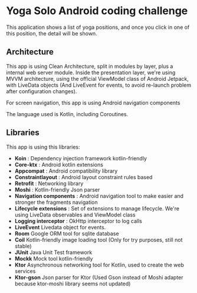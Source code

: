 # Yoga Solo Android coding challenge

This application shows a list of yoga positions, and once you click in one of this position, the detail will be shown.

## Architecture
This app is using Clean Architecture, split in modules by layer, plus a internal web server module. Inside the presentation layer, we're using MVVM architecture, using the official ViewModel class of Android Jetpack, with LiveData objects (And LiveEvent for events, to avoid re-launch problem after configuration changes).

For screen navigation, this app is using Android navigation components

The language used is Kotlin, including Coroutines.

## Libraries
This app is using this libraries:

* **Koin** : Dependency injection framework kotlin-friendly
* **Core-ktx** : Android kotlin extensions
* **Appcompat** : Android compatibility library
* **Constraintlayout** : Android layout constraint rules based
* **Retrofit** : Networking library
* **Moshi** : Kotlin-friendly Json parser
* **Navigation components** : Android navigation tool to make easier and stronger the fragments navigation
* **Lifecycle extensions** : Set of extensions to manage lifecycle. We're using LiveData observables and ViewModel class
* **Logging interceptor** : OkHttp interceptor to log calls
* **LiveEvent** Livedata object for events.
* **Room** Google ORM tool for sqlite database
* **Coil** Kotlin-friendly image loading tool (Only for try purposes, still not stable)
* **JUnit** Java Unit Test framework
* **Mockk** Mock tool kotlin-friendly
* **Ktor** Asynchronous networking tool for Kotlin, used to create the web services
* **Ktor-gson** Json parser for Ktor (Used Gson instead of Moshi adapter because ktor-moshi library seems not updated)